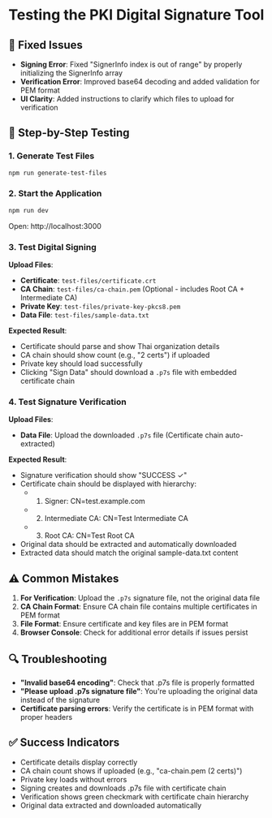 # Testing the PKI Digital Signature Tool

## 🔧 Fixed Issues
- **Signing Error**: Fixed "SignerInfo index is out of range" by properly initializing the SignerInfo array
- **Verification Error**: Improved base64 decoding and added validation for PEM format
- **UI Clarity**: Added instructions to clarify which files to upload for verification

## 🧪 Step-by-Step Testing

### 1. Generate Test Files
```bash
npm run generate-test-files
```

### 2. Start the Application
```bash
npm run dev
```
Open: http://localhost:3000

### 3. Test Digital Signing

**Upload Files**:
- **Certificate**: `test-files/certificate.crt`
- **CA Chain**: `test-files/ca-chain.pem` (Optional - includes Root CA + Intermediate CA)
- **Private Key**: `test-files/private-key-pkcs8.pem`
- **Data File**: `test-files/sample-data.txt`

**Expected Result**:
- Certificate should parse and show Thai organization details
- CA chain should show count (e.g., "2 certs") if uploaded
- Private key should load successfully
- Clicking "Sign Data" should download a `.p7s` file with embedded certificate chain

### 4. Test Signature Verification

**Upload Files**:
- **Data File**: Upload the downloaded `.p7s` file (Certificate chain auto-extracted)

**Expected Result**:
- Signature verification should show "SUCCESS ✓"
- Certificate chain should be displayed with hierarchy:
  - 1. Signer: CN=test.example.com
  - 2. Intermediate CA: CN=Test Intermediate CA  
  - 3. Root CA: CN=Test Root CA
- Original data should be extracted and automatically downloaded
- Extracted data should match the original sample-data.txt content

## ⚠️ Common Mistakes

1. **For Verification**: Upload the `.p7s` signature file, not the original data file
2. **CA Chain Format**: Ensure CA chain file contains multiple certificates in PEM format
3. **File Format**: Ensure certificate and key files are in PEM format
4. **Browser Console**: Check for additional error details if issues persist

## 🔍 Troubleshooting

- **"Invalid base64 encoding"**: Check that .p7s file is properly formatted
- **"Please upload .p7s signature file"**: You're uploading the original data instead of the signature
- **Certificate parsing errors**: Verify the certificate is in PEM format with proper headers

## ✅ Success Indicators

- Certificate details display correctly
- CA chain count shows if uploaded (e.g., "ca-chain.pem (2 certs)")
- Private key loads without errors
- Signing creates and downloads .p7s file with certificate chain
- Verification shows green checkmark with certificate chain hierarchy
- Original data extracted and downloaded automatically